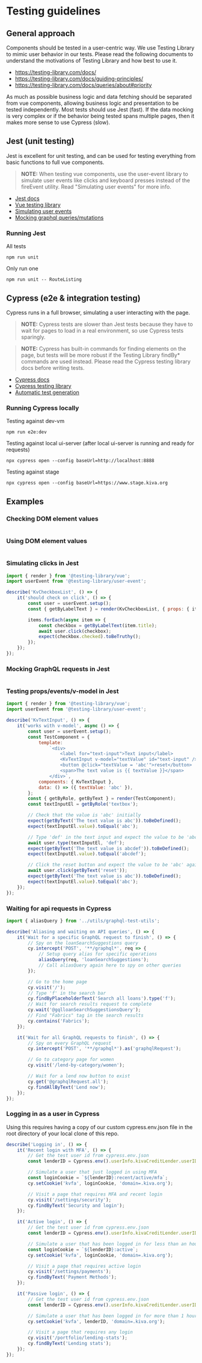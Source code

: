 # Testing guidelines

## General approach

Components should be tested in a user-centric way. We use Testing Library to mimic user behavior in our tests. Please read the following documents to understand the motivations of Testing Library and how best to use it.

- https://testing-library.com/docs/
- https://testing-library.com/docs/guiding-principles/
- https://testing-library.com/docs/queries/about#priority

As much as possible business logic and data fetching should be separated from vue components, allowing business logic and presentation to be tested independently. Most tests should use Jest (fast). If the data mocking is very complex or if the behavior being tested spans multiple pages, then it makes more sense to use Cypress (slow).

## Jest (unit testing)

Jest is excellent for unit testing, and can be used for testing everything from basic functions to full vue components.

> **NOTE:** When testing vue components, use the user-event library to simulate user events like clicks and keyboard presses instead of the fireEvent utility. Read "Simulating user events" for more info.

- [Jest docs](https://jestjs.io/docs/using-matchers)
- [Vue testing library](https://testing-library.com/docs/vue-testing-library/intro)
- [Simulating user events](https://testing-library.com/docs/user-event/intro/)
- [Mocking graphql queries/mutations](https://github.com/mike-gibson/mock-apollo-client/tree/release/0.x)

### Running Jest

All tests
```
npm run unit
```

Only run one
```
npm run unit -- RouteListing
```

## Cypress (e2e & integration testing)

Cypress runs in a full browser, simulating a user interacting with the page.

> **NOTE:** Cypress tests are slower than Jest tests because they have to wait for pages to load in a real environment, so use Cypress tests sparingly.

> **NOTE:** Cypress has built-in commands for finding elements on the page, but tests will be more robust if the Testing Library findBy* commands are used instead. Please read the Cypress testing library docs before writing tests.

- [Cypress docs](https://docs.cypress.io/guides/core-concepts/introduction-to-cypress)
- [Cypress testing library](https://testing-library.com/docs/cypress-testing-library/intro/)
- [Automatic test generation](https://docs.cypress.io/guides/core-concepts/cypress-studio)

### Running Cypress locally

Testing against dev-vm
```
npm run e2e:dev
```

Testing against local ui-server (after local ui-server is running and ready for requests)
```
npx cypress open --config baseUrl=http://localhost:8888
```

Testing against stage
```
npx cypress open --config baseUrl=https://www.stage.kiva.org
```

## Examples

### Checking DOM element values

```js
```

### Using DOM element values

```js
```

### Simulating clicks in Jest

```js
import { render } from '@testing-library/vue';
import userEvent from '@testing-library/user-event';

describe('KvCheckboxList', () => {
	it('should check on click', () => {
		const user = userEvent.setup();
		const { getByLabelText } = render(KvCheckboxList, { props: { items } });

		items.forEach(async item => {
			const checkbox = getByLabelText(item.title);
			await user.click(checkbox);
			expect(checkbox.checked).toBeTruthy();
		});
	});
});
```

### Mocking GraphQL requests in Jest

```js
```

### Testing props/events/v-model in Jest

```js
import { render } from '@testing-library/vue';
import userEvent from '@testing-library/user-event';

describe('KvTextInput', () => {
	it('works with v-model', async () => {
		const user = userEvent.setup();
		const TestComponent = {
			template:
				`<div>
					<label for="text-input">Text input</label>
					<KvTextInput v-model="textValue" id="text-input" />
					<button @click="textValue = 'abc'">reset</button>
					<span>The text value is {{ textValue }}</span>
				</div>`,
			components: { KvTextInput },
			data: () => ({ textValue: 'abc' }),
		};
		const { getByRole, getByText } = render(TestComponent);
		const textInputEl = getByRole('textbox');

		// Check that the value is 'abc' initially
		expect(getByText('The text value is abc')).toBeDefined();
		expect(textInputEl.value).toEqual('abc');

		// Type 'def' in the text input and expect the value to be 'abcdef' now
		await user.type(textInputEl, 'def');
		expect(getByText('The text value is abcdef')).toBeDefined();
		expect(textInputEl.value).toEqual('abcdef');

		// Click the reset button and expect the value to be 'abc' again
		await user.click(getByText('reset'));
		expect(getByText('The text value is abc')).toBeDefined();
		expect(textInputEl.value).toEqual('abc');
	});
});
```

### Waiting for api requests in Cypress

```js
import { aliasQuery } from '../utils/graphql-test-utils';

describe('Aliasing and waiting on API queries', () => {
	it('Wait for a specific GraphQL request to finish', () => {
		// Spy on the loanSearchSuggestions query
		cy.intercept('POST', '**/graphql*', req => {
			// Setup query alias for specific operations
			aliasQuery(req, 'loanSearchSuggestions');
			// Call aliasQuery again here to spy on other queries
		});

		// Go to the home page
		cy.visit('/');
		// Type 'f' in the search bar
		cy.findByPlaceholderText('Search all loans').type('f');
		// Wait for search results request to complete
		cy.wait('@gqlloanSearchSuggestionsQuery');
		// Find "Fabrics" tag in the search results
		cy.contains('Fabrics');
	});

	it('Wait for all GraphQL requests to finish', () => {
		// Spy on every GraphQL request
		cy.intercept('POST', '**/graphql*').as('graphqlRequest');

		// Go to category page for women
		cy.visit('/lend-by-category/women');

		// Wait for a lend now button to exist
		cy.get('@graphqlRequest.all');
		cy.findAllByText('Lend now');
	});
});
```

### Logging in as a user in Cypress

Using this requires having a copy of our custom cypress.env.json file in the root directory of your local clone of this repo.

```js
describe('Logging in', () => {
	it('Recent login with MFA', () => {
		// Get the test user id from cypress.env.json
		const lenderID = Cypress.env().userInfo.kivaCreditLender.userID;

		// Simulate a user that just logged in using MFA
		const loginCookie = `${lenderID}:recent/active/mfa`;
		cy.setCookie('kvfa', loginCookie, 'domain=.kiva.org');

		// Visit a page that requires MFA and recent login
		cy.visit('/settings/security');
		cy.findByText('Security and login');
	});

	it('Active login', () => {
		// Get the test user id from cypress.env.json
		const lenderID = Cypress.env().userInfo.kivaCreditLender.userID;

		// Simulate a user that has been logged in for less than an hour
		const loginCookie = `${lenderID}:active`;
		cy.setCookie('kvfa', loginCookie, 'domain=.kiva.org');

		// Visit a page that requires active login
		cy.visit('/settings/payments');
		cy.findByText('Payment Methods');
	});

	it('Passive login', () => {
		// Get the test user id from cypress.env.json
		const lenderID = Cypress.env().userInfo.kivaCreditLender.userID;

		// Simulate a user that has been logged in for more than 1 hour
		cy.setCookie('kvfa', lenderID, 'domain=.kiva.org');

		// Visit a page that requires any login
		cy.visit('/portfolio/lending-stats');
		cy.findByText('Lending stats');
	});
});
```
